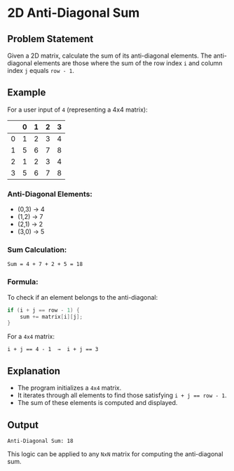 # 2D Anti-Diagonal Sum

## Problem Statement
Given a 2D matrix, calculate the sum of its anti-diagonal elements. The anti-diagonal elements are those where the sum of the row index `i` and column index `j` equals `row - 1`.

## Example
For a user input of `4` (representing a 4x4 matrix):

|   | 0  | 1  | 2  | 3  |
|---|----|----|----|----|
| 0 | 1  | 2  | 3  | 4  |
| 1 | 5  | 6  | 7  | 8  |
| 2 | 1  | 2  | 3  | 4  |
| 3 | 5  | 6  | 7  | 8  |

### Anti-Diagonal Elements:
- (0,3) → 4
- (1,2) → 7
- (2,1) → 2
- (3,0) → 5

### Sum Calculation:
```
Sum = 4 + 7 + 2 + 5 = 18
```
### Formula:
To check if an element belongs to the anti-diagonal:
```cpp
if (i + j == row - 1) {
    sum += matrix[i][j];
}
```
For a `4x4` matrix:
```
i + j == 4 - 1  →  i + j == 3
```

## Explanation
- The program initializes a `4x4` matrix.
- It iterates through all elements to find those satisfying `i + j == row - 1`.
- The sum of these elements is computed and displayed.

## Output
```
Anti-Diagonal Sum: 18
```

This logic can be applied to any `NxN` matrix for computing the anti-diagonal sum.